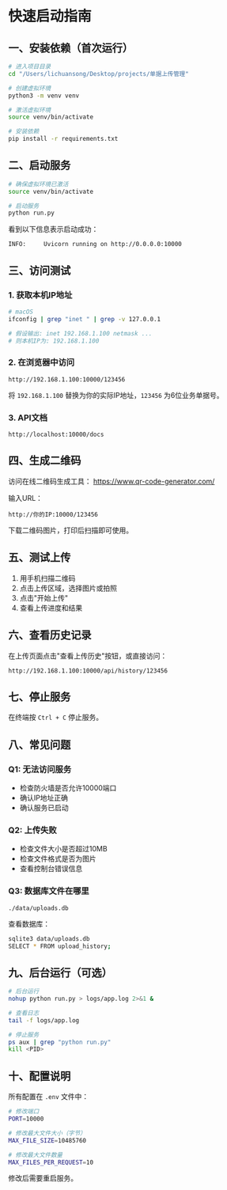 # 快速启动指南

## 一、安装依赖（首次运行）

```bash
# 进入项目目录
cd "/Users/lichuansong/Desktop/projects/单据上传管理"

# 创建虚拟环境
python3 -m venv venv

# 激活虚拟环境
source venv/bin/activate

# 安装依赖
pip install -r requirements.txt
```

## 二、启动服务

```bash
# 确保虚拟环境已激活
source venv/bin/activate

# 启动服务
python run.py
```

看到以下信息表示启动成功：
```
INFO:     Uvicorn running on http://0.0.0.0:10000
```

## 三、访问测试

### 1. 获取本机IP地址

```bash
# macOS
ifconfig | grep "inet " | grep -v 127.0.0.1

# 假设输出: inet 192.168.1.100 netmask ...
# 则本机IP为: 192.168.1.100
```

### 2. 在浏览器中访问

```
http://192.168.1.100:10000/123456
```

将 `192.168.1.100` 替换为你的实际IP地址，`123456` 为6位业务单据号。

### 3. API文档

```
http://localhost:10000/docs
```

## 四、生成二维码

访问在线二维码生成工具：
https://www.qr-code-generator.com/

输入URL：
```
http://你的IP:10000/123456
```

下载二维码图片，打印后扫描即可使用。

## 五、测试上传

1. 用手机扫描二维码
2. 点击上传区域，选择图片或拍照
3. 点击"开始上传"
4. 查看上传进度和结果

## 六、查看历史记录

在上传页面点击"查看上传历史"按钮，或直接访问：
```
http://192.168.1.100:10000/api/history/123456
```

## 七、停止服务

在终端按 `Ctrl + C` 停止服务。

## 八、常见问题

### Q1: 无法访问服务
- 检查防火墙是否允许10000端口
- 确认IP地址正确
- 确认服务已启动

### Q2: 上传失败
- 检查文件大小是否超过10MB
- 检查文件格式是否为图片
- 查看控制台错误信息

### Q3: 数据库文件在哪里
```
./data/uploads.db
```

查看数据库：
```bash
sqlite3 data/uploads.db
SELECT * FROM upload_history;
```

## 九、后台运行（可选）

```bash
# 后台运行
nohup python run.py > logs/app.log 2>&1 &

# 查看日志
tail -f logs/app.log

# 停止服务
ps aux | grep "python run.py"
kill <PID>
```

## 十、配置说明

所有配置在 `.env` 文件中：

```bash
# 修改端口
PORT=10000

# 修改最大文件大小（字节）
MAX_FILE_SIZE=10485760

# 修改最大文件数量
MAX_FILES_PER_REQUEST=10
```

修改后需要重启服务。
